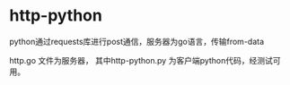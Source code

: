 # http-python
python通过requests库进行post通信，服务器为go语言，传输from-data


http.go 文件为服务器， 其中http-python.py 为客户端python代码，经测试可用。
